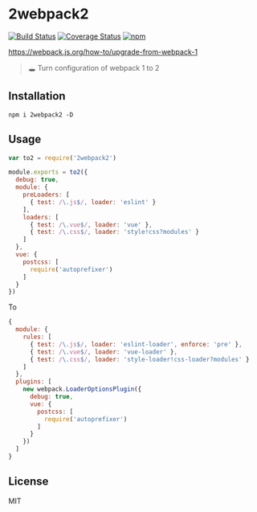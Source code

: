 # 2webpack2
[![Build Status](https://travis-ci.org/QingWei-Li/2webpack2.svg?branch=master)](https://travis-ci.org/QingWei-Li/2webpack2)
[![Coverage Status](https://coveralls.io/repos/github/QingWei-Li/2webpack2/badge.svg?branch=master)](https://coveralls.io/github/QingWei-Li/2webpack2?branch=master)
[![npm](https://img.shields.io/npm/v/2webpack2.svg)](https://www.npmjs.com/package/2webpack2)

https://webpack.js.org/how-to/upgrade-from-webpack-1

> 🕳️ Turn configuration of webpack 1 to 2

## Installation
```shell
npm i 2webpack2 -D
```

## Usage
```javascript
var to2 = require('2webpack2')

module.exports = to2({
  debug: true,
  module: {
    preLoaders: [
      { test: /\.js$/, loader: 'eslint' }
    ],
    loaders: [
      { test: /\.vue$/, loader: 'vue' },
      { test: /\.css$/, loader: 'style!css?modules' }
    ]
  },
  vue: {
    postcss: [
      require('autoprefixer')
    ]
  }
})
```

To

```javascript
{
  module: {
    rules: [
      { test: /\.js$/, loader: 'eslint-loader', enforce: 'pre' },
      { test: /\.vue$/, loader: 'vue-loader' },
      { test: /\.css$/, loader: 'style-loader!css-loader?modules' }
    ]
  },
  plugins: [
    new webpack.LoaderOptionsPlugin({
      debug: true,
      vue: {
        postcss: [
          require('autoprefixer')
        ]
      }
    })
  ]
}
```

## License
MIT

